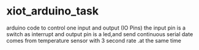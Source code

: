 # xiot_arduino_task
arduino code to control one input and output (IO Pins) the input pin is a switch as interrupt and output pin is a led,and send continuous serial date comes from temperature sensor with 3 second rate .at the same time
